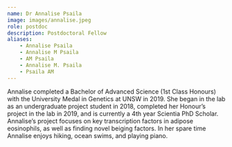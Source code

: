 ```yaml
---
name: Dr Annalise Psaila    
image: images/annalise.jpeg
role: postdoc
description: Postdoctoral Fellow
aliases: 
    - Annalise Psaila
    - Annalise M Psaila
    - AM Psaila
    - Annalise M. Psaila
    - Psaila AM
---
```


Annalise completed a Bachelor of Advanced Science (1st Class Honours) with the University Medal in Genetics at UNSW in 2019. She began in the lab as an undergraduate project student in 2018, completed her Honour’s project in the lab in 2019, and is currently a 4th year Scientia PhD Scholar. Annalise’s project focuses on key transcription factors in adipose eosinophils, as well as finding novel beiging factors. In her spare time Annalise enjoys hiking, ocean swims, and playing piano. 
